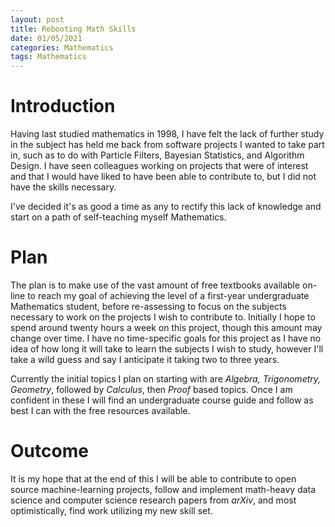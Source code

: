 ```yaml
---
layout: post
title: Rebooting Math Skills
date: 01/05/2021
categories: Mathematics
tags: Mathematics
---
```


# Introduction

Having last studied mathematics in 1998, I have felt the lack of further study in the subject has held me back from software projects I wanted to take part in, such as to do with Particle Filters, Bayesian Statistics, and Algorithm Design.  I have seen colleagues working on projects that were of interest and that I would have liked to have been able to contribute to, but I did not have the skills necessary.

I've decided it's as good a time as any to rectify this lack of knowledge and start on a path of self-teaching myself Mathematics.

# Plan

The plan is to make use of the vast amount of free textbooks available on-line to reach my goal of achieving the level of a first-year undergraduate Mathematics student, before re-assessing to focus on the subjects necessary to work on the projects I wish to contribute to.  Initially I hope to spend around twenty hours a week on this project, though this amount may change over time.  I have no time-specific goals for this project as I have no idea of how long it will take to learn the subjects I wish to study, however I'll take a wild guess and say I anticipate it taking two to three years.

Currently the initial topics I plan on starting with are *Algebra, Trigonometry, Geometry*, followed by *Calculus*, then *Proof* based topics.  Once I am confident in these I will find an undergraduate course guide and follow as best I can with the free resources available.

# Outcome

It is my hope that at the end of this I will be able to contribute to open source machine-learning projects, follow and implement math-heavy data science and computer science research papers from *arXiv*, and most optimistically, find work utilizing my new skill set.
